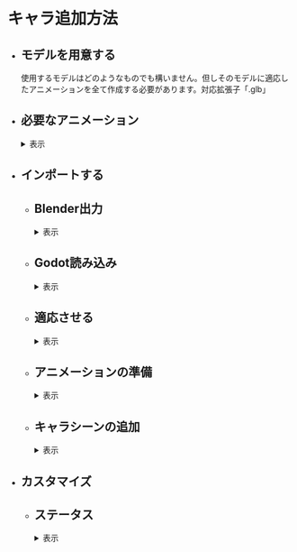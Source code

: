 # キャラ追加方法
* ## モデルを用意する
  使用するモデルはどのようなものでも構いません。但しそのモデルに適応したアニメーションを全て作成する必要があります。対応拡張子「.glb」
* ## 必要なアニメーション
  <details>
  <summary>表示</summary>
    
  アニメーション名前は一致させなくても大丈夫です(正しくは読み込んだ後、リネームします)
  * ## 1必殺
    文字通り必殺技のアニメーションです。2パターンあり、その場で放つ「遠距離技」か相手の元に行き食らわす「直接技」です。<br>
    遠距離技の場合はそのまま作っていただいてOKです。遠距離技は少し厄介です。<br>
    相手の場所にワープするときモデルごとワープさせます。そのときの位置が相手の少し手前(その地点から腕を伸ばすと丁度当たるくらいの間隔)です。技がヒットするときのフレームはルートボーン(キャラクターの位置を全て制御できるボーン)を原点(元の位置)に持ってきてください。<br>
    そして制約があります。相手にワープできるのは相手が必殺技を食らうアニメーションを再生してからです。必殺を食らう側のアニメーションは再生してから1秒間後に倒れるようになっています。つまり相手の元にワープしてからできるアニメーションの時間が1秒未満になります。<br>
    ワープする前にいろんな動きをさせておいて、いざ飛び掛かる(ルートボーンを原点より前にして前に行かす)。そしてワープする段階でルートボーンを原点よりも後ろに持ってきます。ここのキーは１フレームで素早く後ろに下げます。その後1秒以内に元の位置に戻って(ルートボーンを原点)攻撃を繰り出します。（プレビューで見ると前に行ってその後一瞬で後ろに下がって、そこから原点に戻るようないびつなアニメーションですがそれで完璧です）
  * ## 2必殺
    上記と同様です。
  * ## 3必殺
    上記と同様です。
  * ## 4必殺
    上記と同様です。
  * ## ふらふら
    吹っ飛ばされた後に相手が必殺技を撃つまでの間ふらふらゲージがなくなるまで再生されます。
    1回再生でもよいし、ループさせても可能です。(ループさせる場合綺麗にループするようにしてください)
  * ## アイドル
    これは操作をしていないときのアニメーションです。ループ再生を推奨します(1回再生でもいいですが最後のフレームの位置で止まります。棒立ちとかはそれでも問題ありません)
  * ## キャラ選択モーション
    キャラクターを選択したときに再生されます。
  * ## ダメージ
    攻撃を食らったときに再生されます。一回再生を推奨しますが、痙攣の動作などでループさせることも可能です。
    1フレーム目から食らったアニメーションにしてください。そして元の体勢に戻さないでください。エンジンの方で制御します。
  * ## バリア
    上記と同様です。1フレームからバリアしてください。
  * ## フライ
    空中にいるときに再生されます。ループしてしなくてもどちらでも
  * ## 下蹴り
    空中で蹴るコマンドを入力したときに再生されます。<br>
    極度にルートボーンを動かすのは避けてください。(当たり判定は動けないので相手からの攻撃が通らず、相手が不利になります)
  * ## 倒れる
    吹っ飛ばしを食らった後に倒れます。それ用のアニメーション。
  * ## 勝利モーション
    戦に勝ったときに再生されます。
  * ## 吹っ飛ばし
    吹っ飛ばしコマンドを入力したときに再生されます。<br>
    極度にルートボーンを動かすのは避けてください。(当たり判定は動けないので相手からの攻撃が通らず、相手が不利になります)
  * ## 必殺ダメージ
    相手からの必殺を食らったときのモーション。再生から1秒間は待機し、ジャスト1秒後倒れるようにする。
  * ## 必殺バリア
    相手からの必殺技をバリアするときのモーション。再生から1秒以内にバリアのモーションを終わらせます。
  * ## 必殺待機
    必殺技に入る前(選択するとき)のモーション。ループでも1回でもどちらでも。
  * ## 斜め歩き1
    左斜めに移動するときに再生されます。ループさせるので違和感がないように作ってください。
  * ## 斜め歩き2
    右斜めに移動するときに再生されます。ループさせるので違和感がないように作ってください。
  * ## 横歩き
    左側に移動するときに再生します。ループさせるので違和感がないように作ってください。
  * ## 横歩き2
    右側に移動するときに再生します。ループさせるので違和感がないように作ってください。
  * ## 歩き
    前進後進で使用します。ループさせるので違和感がないように作ってください。
  * ## 殴り
    殴るコマンドを入力したときに再生されます。<br>
    極度にルートボーンを動かすのは避けてください。(当たり判定は動けないので相手からの攻撃が通らず、相手が不利になります)
  * ## 殴り2
    殴るコマンドを２回目に入力したときに再生されます。<br>
    極度にルートボーンを動かすのは避けてください。(当たり判定は動けないので相手からの攻撃が通らず、相手が不利になります)
  * ## 殴り3
    殴るコマンドを3回目に入力したときに再生されます。<br>
    極度にルートボーンを動かすのは避けてください。(当たり判定は動けないので相手からの攻撃が通らず、相手が不利になります)
  * ## 登場モーション
    戦闘開始前、に再生されます。
  * ## 負け倒れ
    決着が付き、負けたときに再生されます。
  * ## 蹴り
    地上で蹴るコマンドを入力したときに再生されます。<br>
    極度にルートボーンを動かすのは避けてください。(当たり判定は動けないので相手からの攻撃が通らず、相手が不利になります)
  ## 計28個あることを確認してください
</details>

* ## インポートする
  * ## Blender出力
    <details>
    <summary>表示</summary>
      
    GLB形式で書き出すにはここから行います<br>
    ![glb](../画像/キャラ/インポート/Blender1.png)<br>
  アニメーション用とモデル用別々で書き出します。アニメーションはボーンのみを選択し、
  ![アニメション出力](../画像/キャラ/インポート/Blenderアニメ.png)<br>「選択したオブジェクト」にチェックをして書き出します（他は変更なし）
   ![アニメション出力](../画像/キャラ/インポート/Blenderアニメ2.png)<br>
  モデルエクスポートは必要なオブジェクトすべてを選択し、<br>
  ![モデル](../画像/キャラ/インポート/Blenderオブジェクト.png)<br>「アニメーション」のチェックを外してエクスポートします。
  ![モデル](../画像/キャラ/インポート/Blenderオブジェクト2.png)<br>
  これはアセット再インポート時にアニメーションがリセットされてしまうのを防ぐために行います。
　</details>
  * ## Godot読み込み
    <details>
    <summary>表示</summary>
    
     「MOD/(MOD名)/キャラデータ/(キャラ名)/キャラglb」といった形で任意のパスにglbファイルを置きます。
    ![パス](../画像/キャラ/インポート/Godotインポート.png)<br>
    アニメーションを保存したGLBファイルを開くとこのような画面になります。<br>
    ![パス](../画像/キャラ/インポート/アニメセットアップ.png)<br>
    [操作/アニメーション保存パスを設定]からアニメーションを保存するフォルダパスを選択します。保存パスは「MOD/(MOD名)/キャラデータ/(キャラ名)/アニメーション/データ」などがよいでしょう。<br>
   （デフォルトで入っているキャラのアニメーションはメインリソースの物となっています。いじらないでください。）<br>
    ![アニメパス](../画像/キャラ/インポート/アニメパス1.png)後、[再インポート]を押して保存します。
    <br><br>
    次にキャラのデータ入ったGLBファイルを右クリックして[新しい継承シーン]を選択して新しいシーンを作ります。
    これでGLBのデータを引っ張てきてカスタマイズすることができます。
    このようなシーンかと思います
    ![シーン](../画像/キャラ/インポート/モデルインスタンス.png)このシーンを「MOD/(MOD名)/中間キャラ」といった形でお好みのパスに保存してください。
    ![パス](../画像/キャラ/インポート/中間パス.png)
   </details>
   
  * ## 適応させる
    <details>
    <summary>表示</summary>
    
    「中間キャラ」フォルダにあるシーン(以降中間キャラシーンと呼ぶ)に「AnimationPlayer」ノードを追加します。
    ![パス](../画像/キャラ/インポート/アニメノード.png)<br>
    <br>
    次に「メインリソース/シーン/プレイヤー/インスタンス化素材/モデルノードの子にする」フォルダに入っているシーンを全て(フリーカメラ、声スピーカー、必殺カメラ、必殺用メッシュ、立体音響、衝撃パーティクル)まとめてドラッグアンドドロップします。
    ![パス](../画像/キャラ/インポート/ドラッグアンド.png)<br>
    <br>
    そして一番上のノード名を「モデル」に変更します。
    ![パス](../画像/キャラ/インポート/名前変更.png)<br>武器を追加したい場合は「BoneAttachment3D」ノードを「武器」と言う名前に変更して「Skeleton3D」の子にし調整します。
    </details>

  * ## アニメーションの準備
    <details>
    <summary>表示</summary>
      
    中間キャラシーンにある「AnimationPlayer」ノードをクリックしアニメーションエディタを開きます。
    ![アニメ](../画像/キャラ/インポート/アニメ編集1.png)<br>
    「アニメーション」から「アニメーションの管理」をクリックしアニメーションライブラリ編集画面を出します。
    ![アニメ](../画像/キャラ/インポート/ライブラリ開く.png)<br>
    「新しいライブラリ」をクリックし「ライブラリ名」を空白にして「OK」をクリックします。
    ![アニメ](../画像/キャラ/インポート/ライブラリ作成.png)<br>
    <br>
    これでアニメーションを管理する土台(ライブラリ)を作ることができました。<br>
    フォルダマークをクリックしてファイルからアニメーションを読み込みます。
   ![アニメ](../画像/キャラ/インポート/ライブラリアニメ追加.png)<br>
   <br>マニュアル通り進めていれば「MOD/(MOD名)/キャラデータ/(キャラ名)/アニメーション/データ」に行けばこのようなアニメーションが保存されている場所に出ます。これを一個一個開きます。
  （画像は29個全部ありませんが気にしないでください）
　　![アニメ](../画像/キャラ/インポート/アニメ投下.png)<br>
    <br>右側に表示されているのがリソースの名前(3Dソフトで付けたアニメーション名)で左側で名前を編集することができます。<br>
    ここの名前を[これ](../作り方/キャラ追加方法.md#必要なアニメーション)と統一してください。
    ![アニメ](../画像/キャラ/インポート/ライブラリ編集.png)<br><br>
    最後に今このライブラリはノードの中に保存されているのでフォルダに保存するように変えます(元のリソースからリンクを切って複製するにはユニーク化してから)<br>
    ![アニメ](../画像/キャラ/インポート/ライブラリ保存.png)<br>
    ライブラリの保存先は「MOD/(MOD名)/キャラデータ/(キャラ名)/アニメーション/ライブラリ」のようにするのがお勧めです。(画像のライブラリからアニメーションが消えてるは気にしないでください)
    ![アニメ](../画像/キャラ/インポート/ライブラリ保存先.png)<br>
  </details>
  
  * ## キャラシーンの追加
    <details>
    <summary>表示</summary>

    中間キャラシーンを作成できたら次は「メインリソース/シーン/プレイヤー/インスタンス化素材」フォルダに入っている「必須キャラノード」シーンを「新しい継承シーン」で継承し、そのシーンの中にある「プレイヤー」ノードの子として中間キャラシーンを入れます。
    ![アニメ](../画像/キャラ/インポート/中間入れる.png)<br>
    このような形になっているので「モデル」を右クリックし「編集可能な子」にチェックをいれます。
    ![アニメ](../画像/キャラ/インポート/中間編集可能.png)<br><br>
    上の方に戻って「AnimationTree」ノードの「anim_player」プロパティをクリックし中間キャラシーンの「AnimationPlayer」ノードを選択します。
    ![アニメ](../画像/キャラ/インポート/アニメプレイヤー設定.png)<br><br>
    「プレイヤー」ノードを選択し「キャラノード」プロパティを「モデル」ノードに割り当てます。
    ![アニメ](../画像/キャラ/インポート/キャラノード割り当て.png)<br><br>
    以下の画像のようにモデルが180度回転しているので「モデル」ノードを選択し「rotation」プロパティの「Y」を「180」に設定し回転させます。
    ![アニメ](../画像/キャラ/インポート/回転エラー.png)<br>
    ![アニメ](../画像/キャラ/インポート/回転修正.png)<br>
    ## ※大きさの修正はここではなく中間キャラシーン編集画面に戻って変えます「モデル」ノードの大きさは変えずに「metarig」ノードの大きさを変更してください。
    ![アニメ](../画像/キャラ/インポート/メタリグサイズ.png)<br><br>
    「モデル」ノードの「立体音響」と「声立体音響」ノードには「親ノード」というプロパティがあるのでそれぞれ「プレイヤー」ノードを割り当ててください。
    ![アニメ](../画像/キャラ/インポート/音割り当て.png)<br><br>
    最後にこのシーンを「キャラシーン」フォルダに保存してください。(保存名は他の人が作ったキャラクターと被らないようにしてください。MODの名前を含めて雄一無な名前にするのがお勧めです。保存時の名前がキャラの名前にはなりません)<br>
    ![アニメ](../画像/キャラ/インポート/キャラシーン保存.png)<br>（保存パスは絶対です。他のパスでは読み込まれません）
    
    </details>
  
* ## カスタマイズ
  * ## ステータス
    <details>
    <summary>表示</summary>

    * 攻撃<br>
      
  　</details>
    
  
